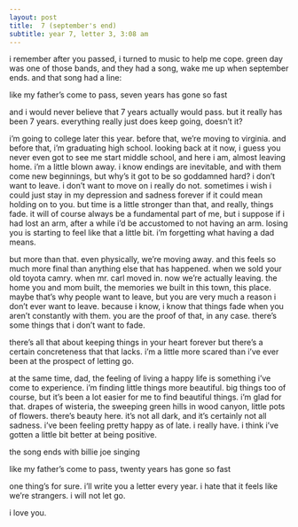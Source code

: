 ```yaml
---
layout: post
title:  7 (september's end)
subtitle: year 7, letter 3, 3:08 am
---
```

i remember after you passed, i turned to music to help me cope. green day was one of those bands, and they had a song, wake me up when september ends. and that song had a line:

like my father’s come to pass, seven years has gone so fast

and i would never believe that 7 years actually would pass. but it really has been 7 years. everything really just does keep going, doesn’t it?

i’m going to college later this year. before that, we’re moving to virginia. and before that, i’m graduating high school. looking back at it now, i guess you never even got to see me start middle school, and here i am, almost leaving home. i’m a little blown away. i know endings are inevitable, and with them come new beginnings, but why’s it got to be so goddamned hard? i don’t want to leave. i don’t want to move on i really do not. sometimes i wish i could just stay in my depression and sadness forever if it could mean holding on to you. but time is a little stronger than that, and really, things fade. it will of course always be a fundamental part of me, but i suppose if i had lost an arm, after a while i’d be accustomed to not having an arm. losing you is starting to feel like that a little bit. i’m forgetting what having a dad means.

but more than that. even physically, we’re moving away. and this feels so much more final than anything else that has happened. when we sold your old toyota camry. when mr. carl moved in. now we’re actually leaving. the home you and mom built, the memories we built in this town, this place. maybe that’s why people want to leave, but you are very much a reason i don’t ever want to leave. because i know, i know that things fade when you aren’t constantly with them. you are the proof of that, in any case. there’s some things that i don’t want to fade.

there’s all that about keeping things in your heart forever but there’s a certain concreteness that that lacks. i’m a little more scared than i’ve ever been at the prospect of letting go.

at the same time, dad, the feeling of living a happy life is something i’ve come to experience. i’m finding little things more beautiful. big things too of course, but it’s been a lot easier for me to find beautiful things. i’m glad for that. drapes of wisteria, the sweeping green hills in wood canyon, little pots of flowers. there’s beauty here. it’s not all dark, and it’s certainly not all sadness. i’ve been feeling pretty happy as of late. i really have. i think i’ve gotten a little bit better at being positive.

the song ends with billie joe singing

like my father’s come to pass, twenty years has gone so fast

one thing’s for sure. i’ll write you a letter every year. i hate that it feels like we’re strangers. i will not let go.

i love you.

